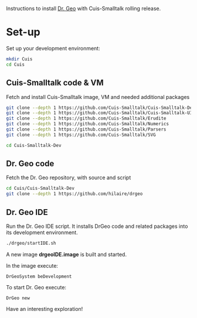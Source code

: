 Instructions to install [Dr. Geo](https://www.gnu.org/s/dr-geo/) with
Cuis-Smalltalk rolling release.

# Set-up
Set up your development environment:
```bash
mkdir Cuis
cd Cuis
```

## Cuis-Smalltalk code & VM
Fetch and install Cuis-Smalltalk image, VM and needed additional packages
```bash
git clone --depth 1 https://github.com/Cuis-Smalltalk/Cuis-Smalltalk-Dev
git clone --depth 1 https://github.com/Cuis-Smalltalk/Cuis-Smalltalk-UI
git clone --depth 1 https://github.com/Cuis-Smalltalk/Erudite
git clone --depth 1 https://github.com/Cuis-Smalltalk/Numerics
git clone --depth 1 https://github.com/Cuis-Smalltalk/Parsers
git clone --depth 1 https://github.com/Cuis-Smalltalk/SVG

cd Cuis-Smalltalk-Dev
```

## Dr. Geo code

Fetch the Dr. Geo repository, with source and script

```bash
cd Cuis/Cuis-Smalltalk-Dev
git clone --depth 1 https://github.com/hilaire/drgeo
```

## Dr. Geo IDE

Run the Dr. Geo IDE script. It installs DrGeo code and related
packages into its development environment.

```bash
./drgeo/startIDE.sh
```

A new image **drgeoIDE.image** is built and started.

In the image execute:

```smalltalk
DrGeoSystem beDevelopment
```

To start Dr. Geo execute:

```smalltalk
DrGeo new
```

Have an interesting exploration!
